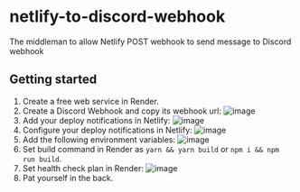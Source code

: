 # netlify-to-discord-webhook
The middleman to allow Netlify POST webhook to send message to Discord webhook

## Getting started
1. Create a free web service in Render.
2. Create a Discord Webhook and copy its webhook url:
  ![image](https://github.com/rubek-joshi/netlify-to-discord-webhook/assets/33681318/10272d0b-9e4b-4702-81ab-bf3871ebb44a)
3. Add your deploy notifications in Netlify:
  ![image](https://github.com/rubek-joshi/netlify-to-discord-webhook/assets/33681318/10e4e491-56c3-4e8c-8d8c-88be56986ccb)
4. Configure your deploy notifications in Netlify:
  ![image](https://github.com/rubek-joshi/netlify-to-discord-webhook/assets/33681318/65a38efa-ad3f-41e9-9a52-fda85f60a1af)
5. Add the following environment variables:
   ![image](https://github.com/rubek-joshi/netlify-to-discord-webhook/assets/33681318/9f9d61fb-ed7f-401a-a5de-066d66f6f182)
6. Set build command in Render as `yarn && yarn build` or `npm i && npm run build`.
7. Set health check plan in Render:
   ![image](https://github.com/rubek-joshi/netlify-to-discord-webhook/assets/33681318/77825267-e6c6-4791-9ab8-9e3c4abaff87)
8. Pat yourself in the back.
